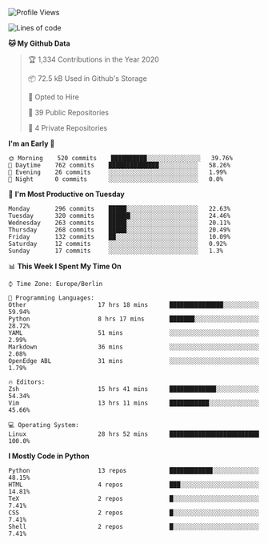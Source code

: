 <!--START_SECTION:waka-->
![Profile Views](http://img.shields.io/badge/Profile%20Views-0-blue)

![Lines of code](https://img.shields.io/badge/From%20Hello%20World%20I%27ve%20Written-6.5%20million%20lines%20of%20code-blue)

**🐱 My Github Data** 

> 🏆 1,334 Contributions in the Year 2020
 > 
> 📦 72.5 kB Used in Github's Storage 
 > 
> 💼 Opted to Hire
 > 
> 📜 39 Public Repositories
 > 
> 🔑 4 Private Repositories 

**I'm an Early 🐤** 

```text
🌞 Morning    520 commits    ██████████░░░░░░░░░░░░░░░   39.76% 
🌆 Daytime    762 commits    ██████████████░░░░░░░░░░░   58.26% 
🌃 Evening    26 commits     ░░░░░░░░░░░░░░░░░░░░░░░░░   1.99% 
🌙 Night      0 commits      ░░░░░░░░░░░░░░░░░░░░░░░░░   0.0%

```
📅 **I'm Most Productive on Tuesday** 

```text
Monday       296 commits    █████░░░░░░░░░░░░░░░░░░░░   22.63% 
Tuesday      320 commits    ██████░░░░░░░░░░░░░░░░░░░   24.46% 
Wednesday    263 commits    █████░░░░░░░░░░░░░░░░░░░░   20.11% 
Thursday     268 commits    █████░░░░░░░░░░░░░░░░░░░░   20.49% 
Friday       132 commits    ██░░░░░░░░░░░░░░░░░░░░░░░   10.09% 
Saturday     12 commits     ░░░░░░░░░░░░░░░░░░░░░░░░░   0.92% 
Sunday       17 commits     ░░░░░░░░░░░░░░░░░░░░░░░░░   1.3%

```


📊 **This Week I Spent My Time On** 

```text
⌚︎ Time Zone: Europe/Berlin

💬 Programming Languages: 
Other                    17 hrs 18 mins      ███████████████░░░░░░░░░░   59.94% 
Python                   8 hrs 17 mins       ███████░░░░░░░░░░░░░░░░░░   28.72% 
YAML                     51 mins             ░░░░░░░░░░░░░░░░░░░░░░░░░   2.99% 
Markdown                 36 mins             ░░░░░░░░░░░░░░░░░░░░░░░░░   2.08% 
OpenEdge ABL             31 mins             ░░░░░░░░░░░░░░░░░░░░░░░░░   1.79%

🔥 Editors: 
Zsh                      15 hrs 41 mins      █████████████░░░░░░░░░░░░   54.34% 
Vim                      13 hrs 11 mins      ███████████░░░░░░░░░░░░░░   45.66%

💻 Operating System: 
Linux                    28 hrs 52 mins      █████████████████████████   100.0%

```

**I Mostly Code in Python** 

```text
Python                   13 repos            ████████████░░░░░░░░░░░░░   48.15% 
HTML                     4 repos             ███░░░░░░░░░░░░░░░░░░░░░░   14.81% 
TeX                      2 repos             █░░░░░░░░░░░░░░░░░░░░░░░░   7.41% 
CSS                      2 repos             █░░░░░░░░░░░░░░░░░░░░░░░░   7.41% 
Shell                    2 repos             █░░░░░░░░░░░░░░░░░░░░░░░░   7.41%

```



<!--END_SECTION:waka-->

